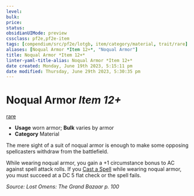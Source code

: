 ```yaml
---
level:
bulk:
price:
status:
obsidianUIMode: preview
cssclass: pf2e,pf2e-item
tags: [compendium/src/pf2e/lotgb, item/category/material, trait/rare]
aliases: [Noqual Armor *Item 12+*, "Noqual Armor"]
title: Noqual Armor *Item 12+*
linter-yaml-title-alias: Noqual Armor *Item 12+*
date created: Monday, June 19th 2023, 5:15:11 pm
date modified: Thursday, June 29th 2023, 5:30:35 pm
---
```


# Noqual Armor *Item 12+*

[rare](rules/traits/rare.md)  

- **Usage** worn armor; **Bulk** varies by armor
- **Category** Material

The mere sight of a suit of noqual armor is enough to make some opposing spellcasters withdraw from the battlefield.

While wearing noqual armor, you gain a +1 circumstance bonus to AC against spell attack rolls. If you [Cast a Spell](rules/actions/cast-a-spell.md) while wearing noqual armor, you must succeed at a DC 5 flat check or the spell fails.

*Source: Lost Omens: The Grand Bazaar p. 100*
